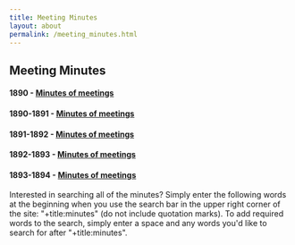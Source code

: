```yaml
---
title: Meeting Minutes
layout: about
permalink: /meeting_minutes.html
---
```

## Meeting Minutes

#### 1890 - [Minutes of meetings](https://elizajames.github.io/WLCB_draft/search/index.html?q=%2Btitle%3Aminutes%20%2Bcontent%3Ainaugural%20-searching%20-omitted)
#### 1890-1891 - [Minutes of meetings](https://elizajames.github.io/WLCB_draft/search/index.html?q=%2Btitle%3Aminutes%20%2Bcontent%3Asecond%20-inaugural)
#### 1891-1892 - [Minutes of meetings](https://elizajames.github.io/WLCB_draft/search/index.html?q=%2Btitle%3Aminutes%20%2Bcontent%3Athird)
#### 1892-1893 - [Minutes of meetings]()
#### 1893-1894 - [Minutes of meetings]()

Interested in searching all of the minutes? Simply enter the following words at the beginning when you use the search bar in the upper right corner of the site: "+title:minutes" (do not include quotation marks). To add required words to the search, simply enter a space and any words you'd like to search for after "+title:minutes".



